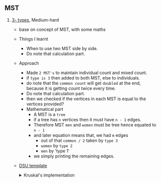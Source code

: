 ## MST
1. [3- types](https://www.hackerearth.com/practice/algorithms/graphs/minimum-spanning-tree/practice-problems/algorithm/3-types/), Medium-hard
    - base on concept of MST, with some maths
    - Things I learnt
        - When to use two MST side by side. 
        - Do note that calculation part.
    - Approach
       - Made `2 MST's` to maintain individual count and mixed count.
       - if `type is 3` then added to both MST, else to individuals.
       - do note that the `common count` will get `doubled` at the end, because it is getting count twice every time.
       - Do note that calculation part.
       - then we checked if the vertices in each MST is equal to the vertices provided?
       - Mathematical part
         - A MST is a `tree`
         - if a tree has `n` vertices then it must have `n - 1` edges. 
         - Therefore MST `men` and `women` must be tree hence equated to `n - 1`
         - and later equation means that, we had `m` edges
           - out of that `common / 2` taken by `type 3`
           - `women` by `type 2`
           - `men` by 'type 1'
         - we simply printing the remaining edges.
       
    - [DSU template](https://github.com/mayankdutta/code_template/blob/main/dsu.cpp)
       <details>

       <summary>Kruskal's implementation</summary>

       ```cpp
       struct info {
           int from, to, weight;
       };
      
       void solve() {
           int n, m;
           cin >> n >> m;
          
           vector<info> edges(m);
          
           for (int i = 0; i < m; i++) {
               cin >> edges[i].from >> edges[i].to >> edges[i].weight;
           }
          
           sort(all(edges),
               [](const auto &a, const auto &b) -> bool { return a.wt > b.wt; });
          
           UnionFind men(n + 5);
           UnionFind women(n + 5);
          
           int common = 0;
           int countMen = 0;
           int countWomen = 0;
          
           for (const auto &i : edges) {
               if (i.weight == 3) {
                   if (!men.isSameSet(i.from, i.to)) {
                       men.unionSet(i.from, i.to);
                       common++;
                   }
                   if (!women.isSameSet(i.from, i.to)) {
                       women.unionSet(i.from, i.to);
                       common++;
                   }
               } else if (i.weight == 2) {
                   if (!women.isSameSet(i.from, i.to)) {
                       women.unionSet(i.from, i.to);
                       countWomen++;
                   }
               } else if (i.weight == 1) {
                   if (!men.isSameSet(i.from, i.to)) {
                       men.unionSet(i.from, i.to);
                       countMen++;
                   }
               }
           }
          
           if (common / 2 + countMen == n - 1 and common / 2 + countWomen == n - 1) {
               cout << m - common / 2 - countMen - countWomen << '\n';
           } else
               cout << "-1\n";
       }

       ```
    </details>
